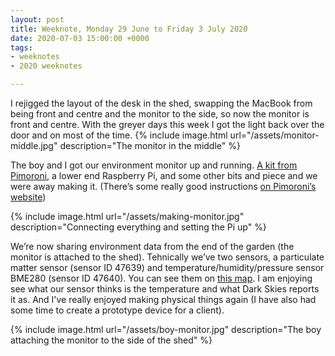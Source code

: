 ```yaml
---
layout: post
title: Weeknote, Monday 29 June to Friday 3 July 2020
date: 2020-07-03 15:00:00 +0000
tags:
- weeknotes
- 2020 weeknotes

---
```


I rejigged the layout of the desk in the shed, swapping the MacBook from being front and centre and the monitor to the side, so now the monitor is front and centre. With the greyer days this week I got the light back over the door and on most of the time. {% include image.html url="/assets/monitor-middle.jpg" description="The monitor in the middle" %}


The boy and I got our environment monitor up and running. [A kit from Pimoroni](https://shop.pimoroni.com/products/enviro?variant=31155658457171), a lower end Raspberry Pi, and some other bits and piece and we were away making it. (There’s some really good instructions [on Pimoroni’s website](https://learn.pimoroni.com/tutorial/sandyj/enviro-plus-and-luftdaten-air-quality-station)) 

{% include image.html url="/assets/making-monitor.jpg" description="Connecting everything and setting the Pi up" %}

We’re now sharing environment data from the end of the garden (the monitor is attached to the shed). Tehnically we’ve two sensors, a particulate matter sensor (sensor ID 47639) and temperature/humidity/pressure sensor BME280 (sensor ID 47640). You can see them on [this map](https://maps.sensor.community/#6/51.165/10.455). I am enjoying see what our sensor thinks is the temperature and what Dark Skies reports it as. And I've really enjoyed making physical things again (I have also had some time to create a prototype device for a client).

{% include image.html url="/assets/boy-monitor.jpg" description="The boy attaching the monitor to the side of the shed" %}